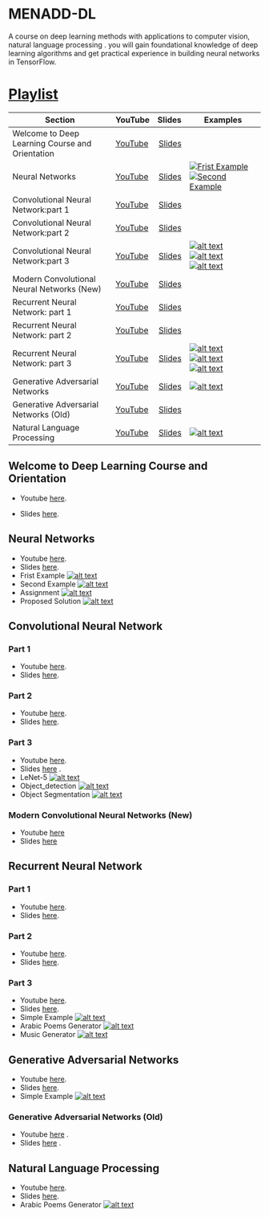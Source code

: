 # MENADD-DL

A course on deep learning methods with applications to computer vision, natural language processing . you will gain foundational knowledge of deep learning algorithms and get practical experience in building neural networks in TensorFlow. 
# [Playlist](https://youtube.com/playlist?list=PLagTHqjiJocBYMmmZkf_UmXz65kr2itke)


|   Section   |  YouTube  | Slides | Examples |
|----------|:------|-----:|----------|
| Welcome to Deep Learning Course and Orientation | [YouTube](https://youtu.be/aQ2ZUOUmAcg) | [Slides](http://bit.ly/35RAnu0) |  |
| Neural Networks | [YouTube](https://youtu.be/JRElKcrmG94) | [Slides](http://bit.ly/2-NN) | [![Frist Example](https://camo.githubusercontent.com/f5e0d0538a9c2972b5d413e0ace04cecd8efd828d133133933dfffec282a4e1b/68747470733a2f2f636f6c61622e72657365617263682e676f6f676c652e636f6d2f6173736574732f636f6c61622d62616467652e737667)](https://colab.research.google.com/github/Ruqyai/MENADD-DL/blob/main/Notebooks/NN/Neural_Networks.ipynb) [![Second Example](https://camo.githubusercontent.com/f5e0d0538a9c2972b5d413e0ace04cecd8efd828d133133933dfffec282a4e1b/68747470733a2f2f636f6c61622e72657365617263682e676f6f676c652e636f6d2f6173736574732f636f6c61622d62616467652e737667)](https://colab.research.google.com/github/Ruqyai/MENADD-DL/blob/main/Notebooks/NN/Image_Classification.ipynb) |
| Convolutional Neural Network:part 1 | [YouTube](https://youtu.be/t_p8t5Uhxj0) | [Slides](http://bit.ly/cnns-MENADD) |  |
| Convolutional Neural Network:part 2 | [YouTube](https://youtu.be/OanJbIcLlsc) | [Slides](http://bit.ly/MENA_CNN_P2) |  |
| Convolutional Neural Network:part 3 | [YouTube](https://youtu.be/WDNZ7alX_-0) | [Slides](https://bit.ly/2TZhPVy) |[![alt text](https://camo.githubusercontent.com/f5e0d0538a9c2972b5d413e0ace04cecd8efd828d133133933dfffec282a4e1b/68747470733a2f2f636f6c61622e72657365617263682e676f6f676c652e636f6d2f6173736574732f636f6c61622d62616467652e737667)](https://colab.research.google.com/github/Ruqyai/MENADD-DL/blob/main/CNN/mnist_LeNet_5.ipynb) [![alt text](https://camo.githubusercontent.com/f5e0d0538a9c2972b5d413e0ace04cecd8efd828d133133933dfffec282a4e1b/68747470733a2f2f636f6c61622e72657365617263682e676f6f676c652e636f6d2f6173736574732f636f6c61622d62616467652e737667)](https://colab.research.google.com/github/Ruqyai/MENADD-DL/blob/main/CNN/Object_detection_Using%20pretrained%20model.ipynb) [![alt text](https://camo.githubusercontent.com/f5e0d0538a9c2972b5d413e0ace04cecd8efd828d133133933dfffec282a4e1b/68747470733a2f2f636f6c61622e72657365617263682e676f6f676c652e636f6d2f6173736574732f636f6c61622d62616467652e737667)](https://colab.research.google.com/github/Ruqyai/MENADD-DL/blob/main/CNN/MaskRCNN_Using_pretrained_model.ipynb) |
| Modern Convolutional Neural Networks (New) | [YouTube](https://youtu.be/C067daAk-Lw) | [Slides](http://bit.ly/3WX4MjD) |  |
| Recurrent Neural Network: part 1 | [YouTube](https://youtu.be/x2pUbRrzQAU) | [Slides](https://bit.ly/3k8ImcG) |  |
| Recurrent Neural Network: part 2 | [YouTube](https://youtu.be/OanJbIcLlsc) | [Slides](https://bit.ly/2XdZ6as) |  |
| Recurrent Neural Network: part 3 | [YouTube](https://youtu.be/X5jinUgtwkw) | [Slides](https://bit.ly/2X7cKfW) | [![alt text](https://camo.githubusercontent.com/f5e0d0538a9c2972b5d413e0ace04cecd8efd828d133133933dfffec282a4e1b/68747470733a2f2f636f6c61622e72657365617263682e676f6f676c652e636f6d2f6173736574732f636f6c61622d62616467652e737667)](https://colab.research.google.com/github/Ruqyai/MENADD-DL/blob/main/RNN/LSTM_Simple_Example.ipynb) [![alt text](https://camo.githubusercontent.com/f5e0d0538a9c2972b5d413e0ace04cecd8efd828d133133933dfffec282a4e1b/68747470733a2f2f636f6c61622e72657365617263682e676f6f676c652e636f6d2f6173736574732f636f6c61622d62616467652e737667)](https://colab.research.google.com/github/Ruqyai/MENADD-DL/blob/main/RNN/Arabic_Poems_Generator.ipynb) [![alt text](https://camo.githubusercontent.com/f5e0d0538a9c2972b5d413e0ace04cecd8efd828d133133933dfffec282a4e1b/68747470733a2f2f636f6c61622e72657365617263682e676f6f676c652e636f6d2f6173736574732f636f6c61622d62616467652e737667)](https://colab.research.google.com/github/Ruqyai/MENADD-DL/blob/main/RNN/Music_Generator.ipynb) |
| Generative Adversarial Networks | [YouTube](https://youtu.be/uf7BUEvJMPw) | [Slides]( https://bit.ly/3mU5qyd) | [![alt text](https://camo.githubusercontent.com/f5e0d0538a9c2972b5d413e0ace04cecd8efd828d133133933dfffec282a4e1b/68747470733a2f2f636f6c61622e72657365617263682e676f6f676c652e636f6d2f6173736574732f636f6c61622d62616467652e737667)](https://colab.research.google.com/github/Ruqyai/MENADD-DL/blob/main/GAN/Implementing_GAN.ipynb) |
| Generative Adversarial Networks (Old) | [YouTube](https://youtu.be/1f6EVnQY1TA) | [Slides](http://bit.ly/3Ox7B7c) |  |
| Natural Language Processing | [YouTube](https://youtu.be/WlmCTTQbGhg) | [Slides]( https://bit.ly/3pyUxSK) | [![alt text](https://camo.githubusercontent.com/f5e0d0538a9c2972b5d413e0ace04cecd8efd828d133133933dfffec282a4e1b/68747470733a2f2f636f6c61622e72657365617263682e676f6f676c652e636f6d2f6173736574732f636f6c61622d62616467652e737667)](https://colab.research.google.com/github/Ruqyai/MENADD-DL/blob/main/RNN/Arabic_Poems_Generator.ipynb) |



## Welcome to Deep Learning Course and Orientation

- Youtube  [here](https://youtu.be/aQ2ZUOUmAcg).

- Slides [here](http://bit.ly/35RAnu0).
## Neural Networks

- Youtube [here](https://youtu.be/JRElKcrmG94).
- Slides [here](http://bit.ly/2-NN).
- Frist Example [![alt text](https://camo.githubusercontent.com/f5e0d0538a9c2972b5d413e0ace04cecd8efd828d133133933dfffec282a4e1b/68747470733a2f2f636f6c61622e72657365617263682e676f6f676c652e636f6d2f6173736574732f636f6c61622d62616467652e737667)](https://colab.research.google.com/github/Ruqyai/MENADD-DL/blob/main/Notebooks/NN/Neural_Networks.ipynb) 
- Second Example [![alt text](https://camo.githubusercontent.com/f5e0d0538a9c2972b5d413e0ace04cecd8efd828d133133933dfffec282a4e1b/68747470733a2f2f636f6c61622e72657365617263682e676f6f676c652e636f6d2f6173736574732f636f6c61622d62616467652e737667)](https://colab.research.google.com/github/Ruqyai/MENADD-DL/blob/main/Notebooks/NN/Image_Classification.ipynb) 
- Assignment [![alt text](https://camo.githubusercontent.com/f5e0d0538a9c2972b5d413e0ace04cecd8efd828d133133933dfffec282a4e1b/68747470733a2f2f636f6c61622e72657365617263682e676f6f676c652e636f6d2f6173736574732f636f6c61622d62616467652e737667)](https://colab.research.google.com/github/Ruqyai/MENADD-DL/blob/main/Notebooks/Assignments/Assignment_NN_Social_Network_Ads.ipynb) 
- Proposed Solution [![alt text](https://camo.githubusercontent.com/f5e0d0538a9c2972b5d413e0ace04cecd8efd828d133133933dfffec282a4e1b/68747470733a2f2f636f6c61622e72657365617263682e676f6f676c652e636f6d2f6173736574732f636f6c61622d62616467652e737667)](https://colab.research.google.com/github/Ruqyai/MENADD-DL/blob/main/Notebooks/Assignments/Solution_of_Social_Network_Ads.ipynb) 
## Convolutional Neural Network
### Part 1
- Youtube [here](https://youtu.be/t_p8t5Uhxj0).
- Slides [here](http://bit.ly/cnns-MENADD).
### Part 2
- Youtube [here](https://youtu.be/7eYtta3_Bks).
- Slides [here](http://bit.ly/MENA_CNN_P2). 
### Part 3
- Youtube [here](https://youtu.be/WDNZ7alX_-0).
- Slides [here](https://bit.ly/2TZhPVy) .  
- LeNet-5 [![alt text](https://camo.githubusercontent.com/f5e0d0538a9c2972b5d413e0ace04cecd8efd828d133133933dfffec282a4e1b/68747470733a2f2f636f6c61622e72657365617263682e676f6f676c652e636f6d2f6173736574732f636f6c61622d62616467652e737667)](https://colab.research.google.com/github/Ruqyai/MENADD-DL/blob/main/CNN/mnist_LeNet_5.ipynb) 
- Object_detection [![alt text](https://camo.githubusercontent.com/f5e0d0538a9c2972b5d413e0ace04cecd8efd828d133133933dfffec282a4e1b/68747470733a2f2f636f6c61622e72657365617263682e676f6f676c652e636f6d2f6173736574732f636f6c61622d62616467652e737667)](https://colab.research.google.com/github/Ruqyai/MENADD-DL/blob/main/CNN/Object_detection_Using%20pretrained%20model.ipynb)
- Object Segmentation [![alt text](https://camo.githubusercontent.com/f5e0d0538a9c2972b5d413e0ace04cecd8efd828d133133933dfffec282a4e1b/68747470733a2f2f636f6c61622e72657365617263682e676f6f676c652e636f6d2f6173736574732f636f6c61622d62616467652e737667)](https://colab.research.google.com/github/Ruqyai/MENADD-DL/blob/main/CNN/MaskRCNN_Using_pretrained_model.ipynb)
### Modern Convolutional Neural Networks (New)
- Youtube [here](https://youtu.be/C067daAk-Lw)  
- Slides [here](http://bit.ly/3WX4MjD) 
## Recurrent Neural Network
### Part 1
- Youtube [here](https://youtu.be/x2pUbRrzQAU).
- Slides [here](https://bit.ly/3k8ImcG).
### Part 2
- Youtube [here](https://youtu.be/OanJbIcLlsc).
- Slides [here](https://bit.ly/2XdZ6as).
### Part 3
- Youtube [here](https://youtu.be/X5jinUgtwkw).
- Slides [here](https://bit.ly/2X7cKfW). 
- Simple Example [![alt text](https://camo.githubusercontent.com/f5e0d0538a9c2972b5d413e0ace04cecd8efd828d133133933dfffec282a4e1b/68747470733a2f2f636f6c61622e72657365617263682e676f6f676c652e636f6d2f6173736574732f636f6c61622d62616467652e737667)](https://colab.research.google.com/github/Ruqyai/MENADD-DL/blob/main/RNN/LSTM_Simple_Example.ipynb) 
- Arabic Poems Generator [![alt text](https://camo.githubusercontent.com/f5e0d0538a9c2972b5d413e0ace04cecd8efd828d133133933dfffec282a4e1b/68747470733a2f2f636f6c61622e72657365617263682e676f6f676c652e636f6d2f6173736574732f636f6c61622d62616467652e737667)](https://colab.research.google.com/github/Ruqyai/MENADD-DL/blob/main/RNN/Arabic_Poems_Generator.ipynb)
- Music Generator [![alt text](https://camo.githubusercontent.com/f5e0d0538a9c2972b5d413e0ace04cecd8efd828d133133933dfffec282a4e1b/68747470733a2f2f636f6c61622e72657365617263682e676f6f676c652e636f6d2f6173736574732f636f6c61622d62616467652e737667)](https://colab.research.google.com/github/Ruqyai/MENADD-DL/blob/main/RNN/Music_Generator.ipynb)
## Generative Adversarial Networks

- Youtube [here](https://youtu.be/uf7BUEvJMPw).  
- Slides [here]( https://bit.ly/3mU5qyd).
- Simple Example [![alt text](https://camo.githubusercontent.com/f5e0d0538a9c2972b5d413e0ace04cecd8efd828d133133933dfffec282a4e1b/68747470733a2f2f636f6c61622e72657365617263682e676f6f676c652e636f6d2f6173736574732f636f6c61622d62616467652e737667)](https://colab.research.google.com/github/Ruqyai/MENADD-DL/blob/main/GAN/Implementing_GAN.ipynb) 
### Generative Adversarial Networks (Old) 
- Youtube [here](https://youtu.be/1f6EVnQY1TA) .
- Slides [here](http://bit.ly/3Ox7B7c) .
## Natural Language Processing

- Youtube [here](https://youtu.be/WlmCTTQbGhg).  
- Slides [here]( https://bit.ly/3pyUxSK).
- Arabic Poems Generator [![alt text](https://camo.githubusercontent.com/f5e0d0538a9c2972b5d413e0ace04cecd8efd828d133133933dfffec282a4e1b/68747470733a2f2f636f6c61622e72657365617263682e676f6f676c652e636f6d2f6173736574732f636f6c61622d62616467652e737667)](https://colab.research.google.com/github/Ruqyai/MENADD-DL/blob/main/RNN/Arabic_Poems_Generator.ipynb)



